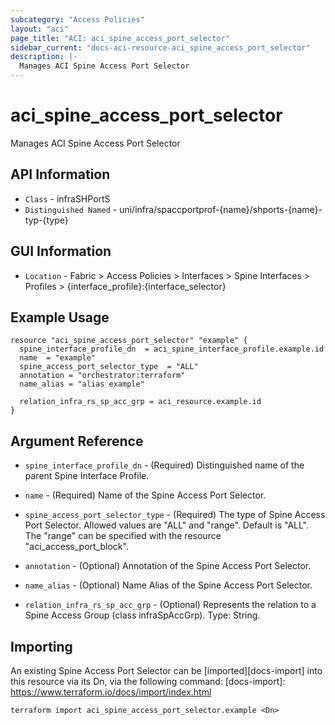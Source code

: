 ```yaml
---
subcategory: "Access Policies"
layout: "aci"
page_title: "ACI: aci_spine_access_port_selector"
sidebar_current: "docs-aci-resource-aci_spine_access_port_selector"
description: |-
  Manages ACI Spine Access Port Selector
---
```


# aci_spine_access_port_selector #

Manages ACI Spine Access Port Selector

## API Information ##

* `Class` - infraSHPortS
* `Distinguished Named` - uni/infra/spaccportprof-{name}/shports-{name}-typ-{type}

## GUI Information ##

* `Location` - Fabric > Access Policies > Interfaces > Spine Interfaces > Profiles > {interface_profile}:{interface_selector}


## Example Usage ##

```hcl
resource "aci_spine_access_port_selector" "example" {
  spine_interface_profile_dn  = aci_spine_interface_profile.example.id
  name  = "example"
  spine_access_port_selector_type  = "ALL"
  annotation = "orchestrator:terraform"
  name_alias = "alias example"

  relation_infra_rs_sp_acc_grp = aci_resource.example.id
}
```

## Argument Reference ##

* `spine_interface_profile_dn` - (Required) Distinguished name of the parent Spine Interface Profile.
* `name` - (Required) Name of the Spine Access Port Selector.
* `spine_access_port_selector_type` - (Required) The type of Spine Access Port Selector. Allowed values are "ALL" and "range". Default is "ALL". The "range" can be specified with the resource "aci_access_port_block".
* `annotation` - (Optional) Annotation of the Spine Access Port Selector.
* `name_alias` - (Optional) Name Alias of the Spine Access Port Selector.

* `relation_infra_rs_sp_acc_grp` - (Optional) Represents the relation to a Spine Access Group (class infraSpAccGrp). Type: String.


## Importing ##

An existing Spine Access Port Selector can be [imported][docs-import] into this resource via its Dn, via the following command:
[docs-import]: https://www.terraform.io/docs/import/index.html


```
terraform import aci_spine_access_port_selector.example <Dn>
```
